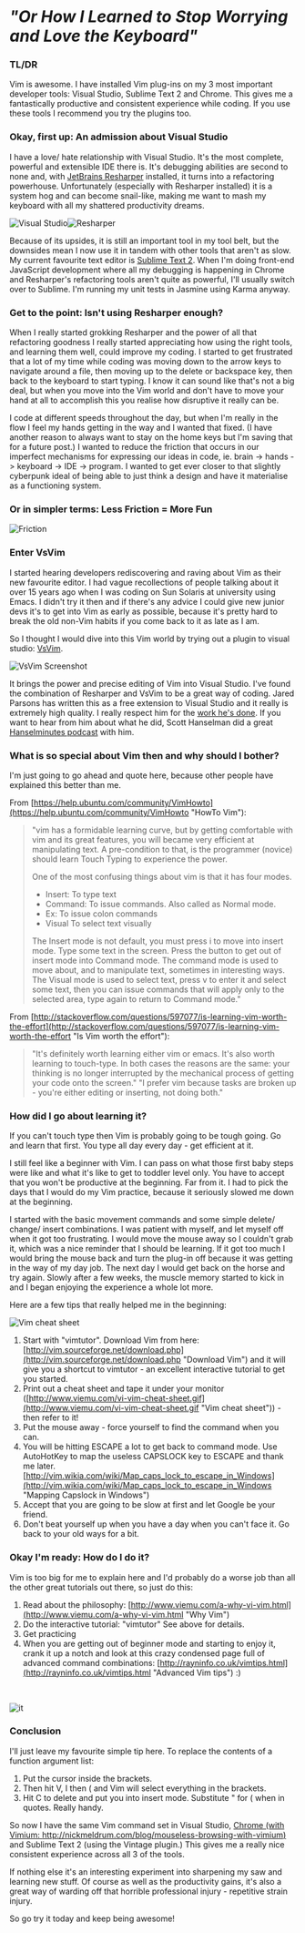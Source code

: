 ﻿# _"Or How I Learned to Stop Worrying and Love the Keyboard"_

### TL/DR

Vim is awesome. I have installed Vim plug-ins on my 3 most important developer tools: Visual Studio, Sublime Text 2 and Chrome. This gives me a fantastically productive and consistent experience while coding. If you use these tools I recommend you try the plugins too.

### Okay, first up: An admission about Visual Studio

I have a love/ hate relationship with Visual Studio. It's the most complete, powerful and extensible IDE there is. It's debugging abilities are second to none and, with [JetBrains Resharper](http://www.jetbrains.com/resharper/ "JetBrains Resharper") installed, it turns into a refactoring powerhouse. Unfortunately (especially with Resharper installed) it is a system hog and can become snail-like, making me want to mash my keyboard with all my shattered productivity dreams.

![Visual Studio](/Media/visual-studio-2010-logo.png)![Resharper](/Media/resharperlogo.jpg)

Because of its upsides, it is still an important tool in my tool belt, but the downsides mean I now use it in tandem with other tools that aren't as slow. My current favourite text editor is [Sublime Text 2](http://www.sublimetext.com/2 "Sublime Text 2"). When I'm doing front-end JavaScript development where all my debugging is happening in Chrome and Resharper's refactoring tools aren't quite as powerful, I'll usually switch over to Sublime. I'm running my unit tests in Jasmine using Karma anyway.

### Get to the point: Isn't using Resharper enough?

When I really started grokking Resharper and the power of all that refactoring goodness I really started appreciating how using the right tools, and learning them well, could improve my coding. I started to get frustrated that a lot of my time while coding was moving down to the arrow keys to navigate around a file, then moving up to the delete or backspace key, then back to the keyboard to start typing. I know it can sound like that's not a big deal, but when you move into the Vim world and don't have to move your hand at all to accomplish this you realise how disruptive it really can be.

I code at different speeds throughout the day, but when I'm really in the flow I feel my hands getting in the way and I wanted that fixed. (I have another reason to always want to stay on the home keys but I'm saving that for a future post.) I wanted to reduce the friction that occurs in our imperfect mechanisms for expressing our ideas in code, ie. brain -> hands -> keyboard -> IDE -> program. I wanted to get ever closer to that slightly cyberpunk ideal of being able to just think a design and have it materialise as a functioning system.

### Or in simpler terms: Less Friction = More Fun

![Friction](/Media/friction.jpg)

### Enter VsVim

I started hearing developers rediscovering and raving about Vim as their new favourite editor. I had vague recollections of people talking about it over 15 years ago when I was coding on Sun Solaris at university using Emacs. I didn't try it then and if there's any advice I could give new junior devs it's to get into Vim as early as possible, because it's pretty hard to break the old non-Vim habits if you come back to it as late as I am.

So I thought I would dive into this Vim world by trying out a plugin to visual studio: [VsVim](http://visualstudiogallery.msdn.microsoft.com/59ca71b3-a4a3-46ca-8fe1-0e90e3f79329 "VsVim").

![VsVim Screenshot](/Media/vsvimscreenshot.png)

It brings the power and precise editing of Vim into Visual Studio. I've found the combination of Resharper and VsVim to be a great way of coding. Jared Parsons has written this as a free extension to Visual Studio and it really is extremely high quality. I really respect him for the [work he's done](https://github.com/jaredpar/VsVim "VsVim on GitHub"). If you want to hear from him about what he did, Scott Hanselman did a great [Hanselminutes podcast](http://hanselminutes.com/364/vsvim-visual-studio-and-vim-with-jared-parsons "VsVim Hanselminutes podcast") with him.

### What is so special about Vim then and why should I bother?

I'm just going to go ahead and quote here, because other people have explained this better than me.

From [https://help.ubuntu.com/community/VimHowto](https://help.ubuntu.com/community/VimHowto "HowTo Vim"):

> "vim has a formidable learning curve, but by getting comfortable with vim and its great features, you will became very efficient at manipulating text. A pre-condition to that, is the programmer (novice) should learn Touch Typing to experience the power.
> 
> One of the most confusing things about vim is that it has four modes.
> 
> *   Insert: To type text
> *   Command: To issue commands. Also called as Normal mode.
> *   Ex: To issue colon commands
> *   Visual To select text visually
> 
> The Insert mode is not default, you must press i to move into insert mode. Type some text in the screen. Press the <Esc> button to get out of insert mode into Command mode. The command mode is used to move about, and to manipulate text, sometimes in interesting ways. The Visual mode is used to select text, press v to enter it and select some text, then you can issue commands that will apply only to the selected area, type<Esc> again to return to Command mode."

From [http://stackoverflow.com/questions/597077/is-learning-vim-worth-the-effort](http://stackoverflow.com/questions/597077/is-learning-vim-worth-the-effort "Is Vim worth the effort"):

> "It's definitely worth learning either vim or emacs. It's also worth learning to touch-type. In both cases the reasons are the same: your thinking is no longer interrupted by the mechanical process of getting your code onto the screen."
> "I prefer vim because tasks are broken up - you're either editing or inserting, not doing both."

### How did I go about learning it?

If you can't touch type then Vim is probably going to be tough going. Go and learn that first. You type all day every day - get efficient at it.

I still feel like a beginner with Vim. I can pass on what those first baby steps were like and what it's like to get to toddler level only. You have to accept that you won't be productive at the beginning. Far from it. I had to pick the days that I would do my Vim practice, because it seriously slowed me down at the beginning.

I started with the basic movement commands and some simple delete/ change/ insert combinations. I was patient with myself, and let myself off when it got too frustrating. I would move the mouse away so I couldn't grab it, which was a nice reminder that I should be learning. If it got too much I would bring the mouse back and turn the plug-in off because it was getting in the way of my day job. The next day I would get back on the horse and try again. Slowly after a few weeks, the muscle memory started to kick in and I began enjoying the experience a whole lot more.

Here are a few tips that really helped me in the beginning:

![Vim cheat sheet](/Media/vimcheatsheet-thumb.gif)

1.  Start with "vimtutor". Download Vim from here: [http://vim.sourceforge.net/download.php](http://vim.sourceforge.net/download.php "Download Vim") and it will give you a shortcut to vimtutor - an excellent interactive tutorial to get you started.
2.  Print out a cheat sheet and tape it under your monitor ([http://www.viemu.com/vi-vim-cheat-sheet.gif](http://www.viemu.com/vi-vim-cheat-sheet.gif "Vim cheat sheet")) - then refer to it!
3.  Put the mouse away - force yourself to find the command when you can.
4.  You will be hitting ESCAPE a lot to get back to command mode. Use AutoHotKey to map the useless CAPSLOCK key to ESCAPE and thank me later. [http://vim.wikia.com/wiki/Map_caps_lock_to_escape_in_Windows](http://vim.wikia.com/wiki/Map_caps_lock_to_escape_in_Windows "Mapping Capslock in Windows")
5.  Accept that you are going to be slow at first and let Google be your friend.
6.  Don't beat yourself up when you have a day when you can't face it. Go back to your old ways for a bit.

### Okay I'm ready: How do I do it?

Vim is too big for me to explain here and I'd probably do a worse job than all the other great tutorials out there, so just do this:

1.  Read about the philosophy: [http://www.viemu.com/a-why-vi-vim.html](http://www.viemu.com/a-why-vi-vim.html "Why Vim")
2.  Do the interactive tutorial: "vimtutor" See above for details.
3.  Get practicing
4.  When you are getting out of beginner mode and starting to enjoy it, crank it up a notch and look at this crazy condensed page full of advanced command combinations: [http://rayninfo.co.uk/vimtips.html](http://rayninfo.co.uk/vimtips.html "Advanced Vim tips") :)

&nbsp;

![it](/Media/its-working.gif)

### Conclusion

I'll just leave my favourite simple tip here. To replace the contents of a function argument list:

1.  Put the cursor inside the brackets.
2.  Then hit V, I then ( and Vim will select everything in the brackets.
3.  Hit C to delete and put you into insert mode. Substitute " for ( when in quotes. Really handy.

So now I have the same Vim command set in Visual Studio, [Chrome (with Vimium: http://nickmeldrum.com/blog/mouseless-browsing-with-vimium)](http://nickmeldrum.com/blog/mouseless-browsing-with-vimium "Mouseless browsing with Vimium") and Sublime Text 2 (using the Vintage plugin.) This gives me a really nice consistent experience across all 3 of the tools.

If nothing else it's an interesting experiment into sharpening my saw and learning new stuff. Of course as well as the productivity gains, it's also a great way of warding off that horrible professional injury - repetitive strain injury.

So go try it today and keep being awesome!